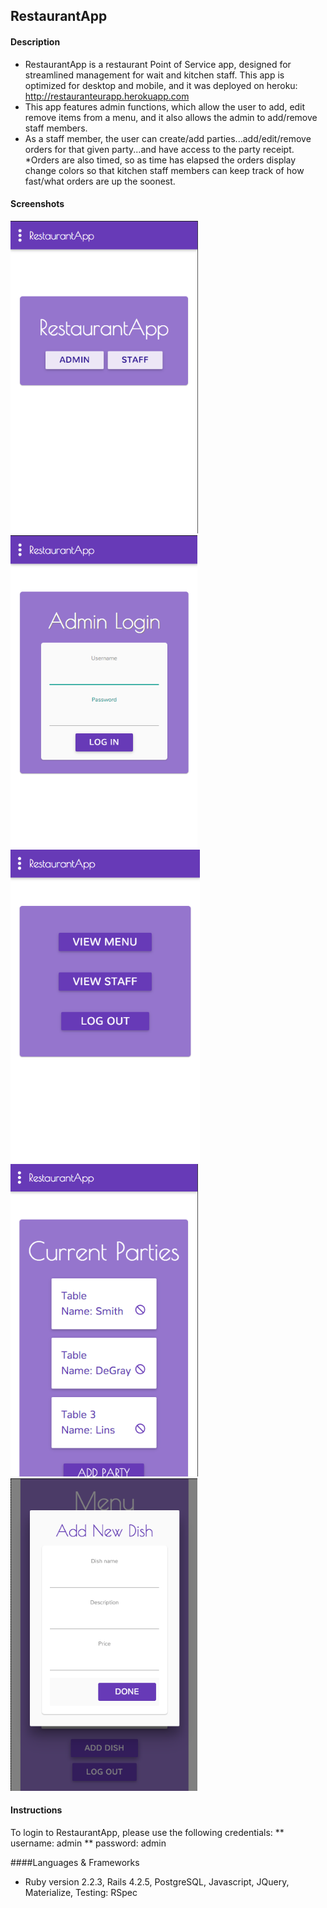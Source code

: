 ## RestaurantApp
#### Description
* RestaurantApp is a restaurant Point of Service app, designed for streamlined management for wait and kitchen staff.
This app is optimized for desktop and mobile, and it was deployed on heroku: http://restauranteurapp.herokuapp.com
* This app features admin functions, which allow the user to add, edit remove items from a menu, and it also allows the admin to add/remove staff members.
* As a staff member, the user can create/add parties...add/edit/remove orders for that given party...and have access to the party receipt.
*Orders are also timed, so as time has elapsed the orders display change colors so that kitchen staff members can keep track of how fast/what orders are up the soonest.

#### Screenshots
<img src="wireframes/screenshots/Screen Shot 2016-01-03 at 9.38.42 PM.png" height="500px">
<img src="wireframes/screenshots/Screen Shot 2016-01-03 at 9.38.59 PM.png" height="500px">
<img src="wireframes/screenshots/Screen Shot 2016-01-03 at 9.41.35 PM.png" height="500px">
<img src="wireframes/screenshots/Screen Shot 2016-01-03 at 9.41.00 PM.png" height="500px">
<img src="wireframes/screenshots/Screen Shot 2016-01-03 at 9.42.35 PM.png" height="500px">

#### Instructions
To login to RestaurantApp, please use the following credentials:
** username: admin
** password: admin

####Languages & Frameworks
* Ruby version 2.2.3, Rails 4.2.5, PostgreSQL, Javascript, JQuery, Materialize, Testing: RSpec

